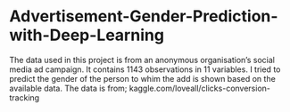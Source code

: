 # Advertisement-Gender-Prediction-with-Deep-Learning
The data used in this project is from an anonymous organisation’s social media ad campaign.  It contains 1143 observations in 11 variables. I tried to predict the gender of the person to whim the add is shown based on the available data. The data is from; kaggle.com/loveall/clicks-conversion-tracking
